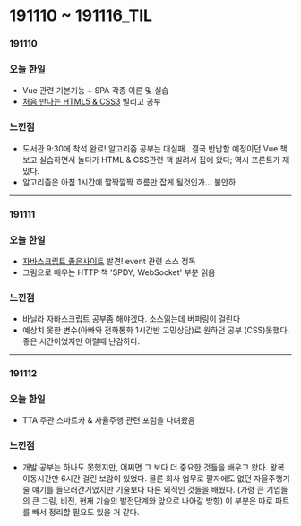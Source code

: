 # 191110 ~ 191116\_TIL

### 191110

### 오늘 한일

* Vue 관련 기본기능 + SPA 각종 이론 및 실습
* [처음 만나는 HTML5 & CSS3](http://shopping.interpark.com/product/productInfo.do?prdNo=5316164196&dispNo=016001&bizCd=P01397&NaPm=ct%3Dk2swrfh4%7Cci%3D4944e63a7fcfa4127f9161eda433c51500c5eb9d%7Ctr%3Dsls%7Csn%3D3%7Chk%3Dcf19793584125b356f7172d2c3abc279f5363437&utm_medium=affiliate&utm_source=naver&utm_campaign=shop_p11714_p01397&utm_content=price_comparison) 빌리고 공부

### 느낀점

* 도서관 9:30에 착석 완료! 알고리즘 공부는 대실패.. 결국 반납할 예정이던 Vue 책 보고 실습하면서 놀다가 HTML & CSS관련 책 빌려서 집에 왔다; 역시 프론트가 재밌다. 
* 알고리즘은 아침 1시간에 깔짝깔짝 흐름만 잡게 될것인가... 불안하

---

### 191111

### 오늘 한일

* [자바스크립트 좋은사이트](http://javascript.info) 발견! event 관련 소스 정독 
* 그림으로 배우는 HTTP 책 'SPDY, WebSocket' 부분 읽음

### 느낀점

* 바닐라 자바스크립트 공부좀 해야겠다. 소스읽는데 버퍼링이 걸린다
* 예상치 못한 변수\(아빠와 전화통화 1시간반 고민상담\)로 원하던 공부 \(CSS\)못했다. 좋은 시간이었지만 이럴때 난감하다. 

---

### 191112

### 오늘 한일

* TTA 주관 스마트카 & 자율주행 관련 포럼을 다녀왔음

### 느낀점

* 개발 공부는 하나도 못했지만, 어쩌면 그 보다 더 중요한 것들을 배우고 왔다. 왕복 이동시간만 6시간 걸린 보람이 있었다. 물론 회사 업무로 팔자에도 없던 자율주행기술 얘기를 들으러간거였지만 기술보다 다른 외적인 것들을 배웠다. \(가령 큰 기업들의 큰 그림, 비전, 현재 기술의 발전단계와 앞으로 나아갈 방향\) 이 부분은 따로 파트를 빼서 정리할 필요도 있을 거 같다.  

